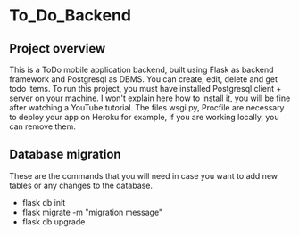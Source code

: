 # To_Do_Backend

## Project overview

This is a ToDo mobile application backend, built using Flask as backend framework and Postgresql as DBMS. You can create,
edit, delete and get todo items. To run this project, you must have installed Postgresql client + server on your
machine. I won't explain here how to install it, you will be fine after watching a YouTube tutorial. The files wsgi.py,
Procfile are necessary to deploy your app on Heroku for example, if you are working locally, you can remove them.
 
## Database migration

These are the commands that you will need in case you want to add new tables or any changes to the database.

- flask db init
- flask migrate -m "migration message"
- flask db upgrade
